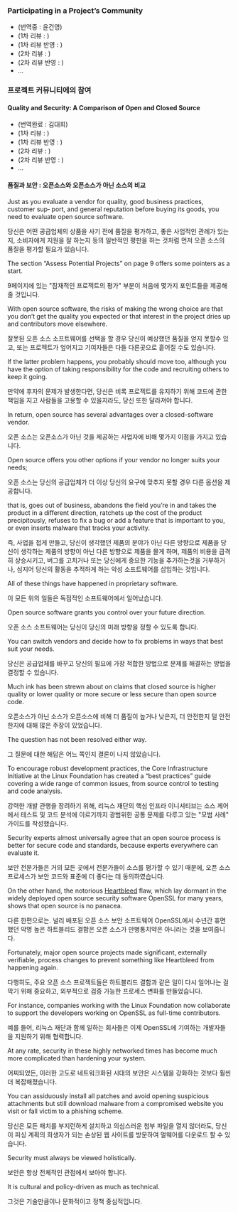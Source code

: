 ﻿### Participating in a Project’s Community

* (번역중 : 윤건영)
* (1차 리뷰 : )
* (1차 리뷰 반영 : )
* (2차 리뷰 : )
* (2차 리뷰 반영 : )
* ...

### 프로젝트 커뮤니티에의 참여

#### Quality and Security: A Comparison of Open and Closed Source

* (번역완료 : 김대희)
* (1차 리뷰 : )
* (1차 리뷰 반영 : )
* (2차 리뷰 : )
* (2차 리뷰 반영 : )
* ...


#### 품질과 보안 : 오픈소스와 오픈소스가 아닌 소스의 비교

Just as you evaluate a vendor for quality, good business practices, customer sup‐
port, and general reputation before buying its goods, you need to evaluate open
source software. 

당신은 어떤 공급업체의 상품을 사기 전에 품질을 평가하고, 좋은 사업적인 관례가 있는지, 
소비자에게 지원을 잘 하는지 등의 일반적인 평판을 하는 것처럼 먼저 오픈 소스의 품질을 평가할 필요가 있습니다. 

The section “Assess Potential Projects” on page 9 offers some
pointers as a start.

9페이지에 있는 "잠재적인 프로젝트의 평가" 부분이 처음에 몇가지 포인트들을 제공해 줄 것입니다. 

With open source software, the risks of making the wrong
choice are that you don’t get the quality you expected or that interest in the
project dries up and contributors move elsewhere. 

잘못된 오픈 소스 소프트웨어를 선택을 할 경우 당신이 예상했던 품질을 얻지 못할수 있고, 또는
프로젝트가 엎어지고 기여자들은 다들 다른곳으로 흩어질 수도 있습니다. 

If the latter problem happens,
you probably should move too, although you have the option of taking 
responsibility for the code and recruiting others to keep it going.

만약에 후자의 문제가 발생한다면, 당신은 비록 프로젝트를 유지하기 위해
코드에 관한 책임을 지고 사람들을 고용할 수 있을지라도, 당신 또한 달라져야 합니다. 


In return, open source has several advantages over a closed-software vendor.

오픈 소스는 오픈소스가 아닌 것을 제공하는 사업자에 비해 몇가지 이점을 가지고 있습니다.

Open source offers you other options if your vendor no longer suits your needs;

오픈 소스는 당신의 공급업체가 더 이상 당신의 요구에 맞추지 못할 경우 다른 옵션을 제공합니다. 

that is, goes out of business, abandons the field you’re in and takes the product in
a different direction, ratchets up the cost of the product precipitously, refuses to
fix a bug or add a feature that is important to you, or even inserts malware that
tracks your activity. 

즉, 사업을 접게 만들고, 당신이 생각했던 제품의 분야가 아닌 다른 방향으로 제품을 
당신이 생각하는 제품의 방향이 아닌 다른 방향으로 제품을 몰게 하며,
제품의 비용을 급격히 상승시키고, 버그를 고치거나 또는 당신에게 중요한 기능을 추가하는것을 
거부하거나, 심지어 당신의 활동을 추적하게 하는 악성 소프트웨어를 삽입하는 것입니다.

All of these things have happened in proprietary software.

이 모든 위의 일들은 독점적인 소프트웨어에서 일어났습니다.

Open source software grants you control over your future direction. 

오픈 소스 소프트웨어는 당신이 당신의 미래 방향을 정할 수 있도록 합니다. 

You can switch vendors and decide how to fix problems in ways that best suit your needs.

당신은 공급업체를 바꾸고 당신의 필요에 가장 적합한 방법으로 문제를 해결하는 방법을 결정할 수 있습니다.

Much ink has been strewn about on claims that closed source is higher quality or
lower quality or more secure or less secure than open source code. 

오픈소스가 아닌 소스가 오픈소스에 비해 더 품질이 높거나 낮은지, 더 안전한지 덜 안전한지에
대해 많은 주장이 있었습니다.

The question has not been resolved either way. 

그 질문에 대한 해답은 어느 쪽인지 결론이 나지 않았습니다.

To encourage robust development practices, the Core Infrastructure Initiative at the Linux Foundation has created a 
“best practices” guide covering a wide range of common issues, from source control to testing and code analysis.

강력한 개발 관행을 장려하기 위해, 리눅스 재단의 핵심 인프라 이니셔티브는 소스 제어에서 
테스트 및 코드 분석에 이르기까지 광범위한 공통 문제를 다루고 있는 "모범 사례" 가이드를 작성했습니다.

Security experts almost universally agree that an open source process is better for
secure code and standards, because experts everywhere can evaluate it. 

보안 전문가들은 거의 모든 곳에서 전문가들이 소스를 평가할 수 있기 때문에, 
오픈 소스 프로세스가 보안 코드와 표준에 더 좋다는 데 동의하였습니다.

On the other hand, the notorious [Heartbleed](http://heartbleed.com/) flaw, which lay dormant in the widely
deployed open source security software OpenSSL for many years, shows that
open source is no panacea. 

다른 한편으로는. 널리 배포된 오픈 소스 보안 소프트웨어 OpenSSL에서 수년간 휴면했던 악명 높은 하트블리드 결함은 
오픈 소스가 만병통치약은 아니라는 것을 보여줍니다.

Fortunately, major open source projects made significant, externally verifiable, 
process changes to prevent something like Heartbleed from happening again.

다행히도, 주요 오픈 소스 프로젝트들은 하트블리드 결함과 같은 일이 다시 일어나는 걸 막기 위해
중요하고, 외부적으로 검증 가능한 프로세스 변화를 만들었습니다.

For instance, companies working with the Linux Foundation now collaborate to support 
the developers working on OpenSSL as full-time contributors.

예를 들어, 리눅스 재단과 함께 일하는 회사들은 
이제 OpenSSL에 기여하는 개발자들을 지원하기 위해 협력합니다.

At any rate, security in these highly networked times has become much more
complicated than hardening your system.

어찌되었든, 이러한 고도로 네트워크화된 시대의 보안은 시스템을 강화하는 것보다 훨씬 더 복잡해졌습니다.

You can assiduously install all patches and avoid opening suspicious attachments
but still download malware from a compromised website you visit or fall victim to a phishing scheme. 

당신은 모든 패치를 부지런하게 설치하고 의심스러운 첨부 파일을 열지 않더라도,
당신이 피싱 계획의 희생자가 되는 손상된 웹 사이트를 방문하여 멀웨어를 다운로드 할 수 있습니다.

Security must always be viewed holistically. 

보안은 항상 전체적인 관점에서 보아야 합니다.

It is cultural and policy-driven as much as technical.

그것은 기술만큼이나 문화적이고 정책 중심적입니다.
